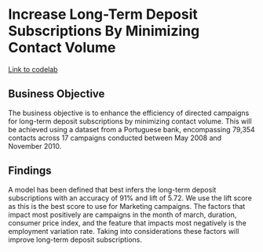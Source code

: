 # Increase Long-Term Deposit Subscriptions By Minimizing Contact Volume

[Link to codelab](IncreaseLongTermDepositSubscriptionsByMinimizingContactVolume.ipynb)

## Business Objective

The business objective is to enhance the efficiency of directed campaigns for long-term deposit subscriptions by minimizing contact volume. This will be achieved using a dataset from a Portuguese bank, encompassing 79,354 contacts across 17 campaigns conducted between May 2008 and November 2010. 

## Findings

A model has been defined that best infers the long-term deposit subscriptions with an accuracy of 91% and lift of 5.72. We use the lift score as this is the best score to use for Marketing campaigns. The factors that impact most positively are campaigns in the month of march, duration, consumer price index, and the feature that impacts most negatively is the employment variation rate. Taking into considerations these factors will improve long-term deposit subscriptions.

